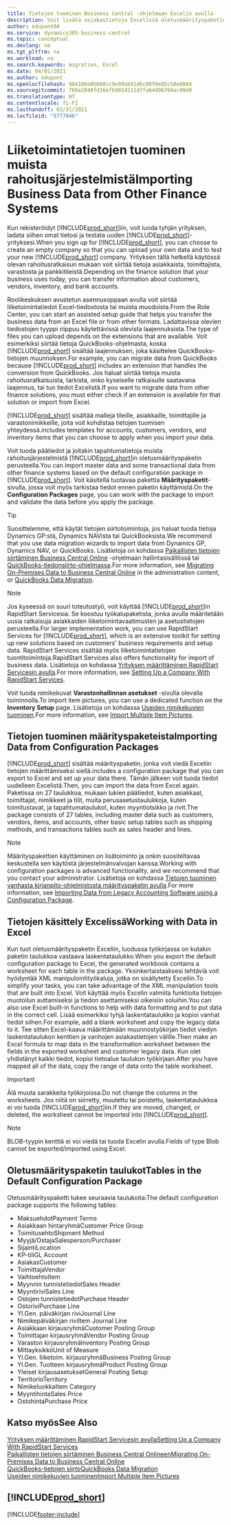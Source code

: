 ```yaml
---
title: Tietojen tuominen Business Central -ohjelmaan Excelin avulla
description: Voit lisätä asiakastietoja Excelissä oletusmäärityspaketin avulla ja tuoda tiedot takaisin Business Central -sovellukseen.
author: edupont04
ms.service: dynamics365-business-central
ms.topic: conceptual
ms.devlang: na
ms.tgt_pltfrm: na
ms.workload: na
ms.search.keywords: migration, Excel
ms.date: 04/01/2021
ms.author: edupont
ms.openlocfilehash: 984186e8bb08cc9e99ab91dbc08f0e85c58e0804
ms.sourcegitcommit: 766e2840fd16efb901d211d7fa64d96766ac99d9
ms.translationtype: HT
ms.contentlocale: fi-FI
ms.lasthandoff: 03/31/2021
ms.locfileid: "5777946"
---
```

# <a name="importing-business-data-from-other-finance-systems"></a><span data-ttu-id="964c9-103">Liiketoimintatietojen tuominen muista rahoitusjärjestelmistä</span><span class="sxs-lookup"><span data-stu-id="964c9-103">Importing Business Data from Other Finance Systems</span></span>

<span data-ttu-id="964c9-104">Kun rekisteröidyt [!INCLUDE[prod_short](includes/prod_short.md)]iin, voit luoda tyhjän yrityksen, ladata siihen omat tietosi ja testata uuden [!INCLUDE[prod_short](includes/prod_short.md)]-yrityksesi.</span><span class="sxs-lookup"><span data-stu-id="964c9-104">When you sign up for [!INCLUDE[prod_short](includes/prod_short.md)], you can choose to create an empty company so that you can upload your own data and to test your new [!INCLUDE[prod_short](includes/prod_short.md)] company.</span></span> <span data-ttu-id="964c9-105">Yrityksen tällä hetkellä käytössä olevan rahoitusratkaisun mukaan voit siirtää tietoja asiakkaista, toimittajista, varastosta ja pankkitileistä.</span><span class="sxs-lookup"><span data-stu-id="964c9-105">Depending on the finance solution that your business uses today, you can transfer information about customers, vendors, inventory, and bank accounts.</span></span>  

<span data-ttu-id="964c9-106">Roolikeskuksen avustetun asennusoppaan avulla voit siirtää liiketoimintatiedot Excel-tiedostosta tai muista muodoista.</span><span class="sxs-lookup"><span data-stu-id="964c9-106">From the Role Center, you can start an assisted setup guide that helps you transfer the business data from an Excel file or from other formats.</span></span> <span data-ttu-id="964c9-107">Ladattavissa olevien tiedostojen tyyppi riippuu käytettävissä olevista laajennuksista.</span><span class="sxs-lookup"><span data-stu-id="964c9-107">The type of files you can upload depends on the extensions that are available.</span></span> <span data-ttu-id="964c9-108">Voit esimerkiksi siirtää tietoja QuickBooks-ohjelmasta, koska [!INCLUDE[prod_short](includes/prod_short.md)] sisältää laajennuksen, joka käsittelee QuickBooks-tietojen muunnoksen.</span><span class="sxs-lookup"><span data-stu-id="964c9-108">For example, you can migrate data from QuickBooks because [!INCLUDE[prod_short](includes/prod_short.md)] includes an extension that handles the conversion from QuickBooks.</span></span> <span data-ttu-id="964c9-109">Jos haluat siirtää tietoja muista rahoitusratkaisuista, tarkista, onko kyseiselle ratkaisulle saatavana laajennus, tai tuo tiedot Excelistä.</span><span class="sxs-lookup"><span data-stu-id="964c9-109">If you want to migrate data from other finance solutions, you must either check if an extension is available for that solution or import from Excel.</span></span>  

[!INCLUDE[prod_short](includes/prod_short.md)] <span data-ttu-id="964c9-110">sisältää malleja tileille, asiakkaille, toimittajille ja varastonimikkeille, joita voit kohdistaa tietojen tuomisen yhteydessä.</span><span class="sxs-lookup"><span data-stu-id="964c9-110">includes templates for accounts, customers, vendors, and inventory items that you can choose to apply when you import your data.</span></span>

<span data-ttu-id="964c9-111">Voit tuoda päätiedot ja joitakin tapahtumatietoja muista rahoitusjärjestelmistä [!INCLUDE[prod_short](includes/prod_short.md)]in oletusmäärityspaketin perusteella.</span><span class="sxs-lookup"><span data-stu-id="964c9-111">You can import master data and some transactional data from other finance systems based on the default configuration package in [!INCLUDE[prod_short](includes/prod_short.md)].</span></span> <span data-ttu-id="964c9-112">Voit käsitellä tuotavaa pakettia **Määrityspaketit**-sivulla, jossa voit myös tarkistaa tiedot ennen paketin käyttämistä.</span><span class="sxs-lookup"><span data-stu-id="964c9-112">On the **Configuration Packages** page, you can work with the package to import and validate the data before you apply the package.</span></span>  

> [!TIP]  
> <span data-ttu-id="964c9-113">Suosittelemme, että käytät tietojen siirtotoimintoja, jos haluat tuoda tietoja Dynamics GP:stä, Dynamics NAVista tai QuickBooksista.</span><span class="sxs-lookup"><span data-stu-id="964c9-113">We recommend that you use data migration wizards to import data from Dynamics GP, Dynamics NAV, or QuickBooks.</span></span> <span data-ttu-id="964c9-114">Lisätietoja on kohdassa [Paikallisten tietojen siirtäminen Business Central Online](/dynamics365/business-central/dev-itpro/administration/migrate-data) -ohjelmaan hallintasisällössä tai [QuickBooks-tiedonsiirto-ohjelmassa](ui-extensions-quickbooks-data-migration.md).</span><span class="sxs-lookup"><span data-stu-id="964c9-114">For more information, see [Migrating On-Premises Data to Business Central Online](/dynamics365/business-central/dev-itpro/administration/migrate-data) in the administration content, or [QuickBooks Data Migration](ui-extensions-quickbooks-data-migration.md).</span></span>

> [!NOTE]  
> <span data-ttu-id="964c9-115">Jos kyseessä on suuri toteutustyö, voit käyttää [!INCLUDE[prod_short](includes/prod_short.md)]in RapidStart Servicesia. Se koostuu työkalupaketista, jonka avulla määritetään uusia ratkaisuja asiakkaiden liiketoimintavaatimusten ja asetustietojen perusteella.</span><span class="sxs-lookup"><span data-stu-id="964c9-115">For larger implementation work, you can use RapidStart Services for [!INCLUDE[prod_short](includes/prod_short.md)], which is an extensive toolkit for setting up new solutions based on customers' business requirements and setup data.</span></span> <span data-ttu-id="964c9-116">RapidStart Services sisältää myös liiketoimintatietojen tuontitoimintoja.</span><span class="sxs-lookup"><span data-stu-id="964c9-116">RapidStart Services also offers functionality for import of business data.</span></span> <span data-ttu-id="964c9-117">Lisätietoja on kohdassa [Yrityksen määrittäminen RapidStart Servicesin avulla](admin-set-up-a-company-with-rapidstart.md).</span><span class="sxs-lookup"><span data-stu-id="964c9-117">For more information, see [Setting Up a Company With RapidStart Services](admin-set-up-a-company-with-rapidstart.md).</span></span>

<span data-ttu-id="964c9-118">Voit tuoda nimikekuvat **Varastonhallinnan asetukset** -sivulla olevalla toiminnolla.</span><span class="sxs-lookup"><span data-stu-id="964c9-118">To import item pictures, you can use a dedicated function on the **Inventory Setup** page.</span></span> <span data-ttu-id="964c9-119">Lisätietoja on kohdassa [Useiden nimikekuvien tuominen](inventory-how-import-item-pictures.md).</span><span class="sxs-lookup"><span data-stu-id="964c9-119">For more information, see [Import Multiple Item Pictures](inventory-how-import-item-pictures.md).</span></span>

## <a name="importing-data-from-configuration-packages"></a><span data-ttu-id="964c9-120">Tietojen tuominen määrityspaketeista</span><span class="sxs-lookup"><span data-stu-id="964c9-120">Importing Data from Configuration Packages</span></span>
[!INCLUDE[prod_short](includes/prod_short.md)] <span data-ttu-id="964c9-121">sisältää määrityspaketin, jonka voit viedä Exceliin tietojen määrittämiseksi siellä.</span><span class="sxs-lookup"><span data-stu-id="964c9-121">includes a configuration package that you can export to Excel and set up your data there.</span></span> <span data-ttu-id="964c9-122">Tämän jälkeen voit tuoda tiedot uudelleen Excelistä.</span><span class="sxs-lookup"><span data-stu-id="964c9-122">Then, you can import the data from Excel again.</span></span> <span data-ttu-id="964c9-123">Paketissa on 27 taulukkoa, mukaan lukien päätiedot, kuten asiakkaat, toimittajat, nimikkeet ja tilit, muita perusasetustaulukkoja, kuten toimitustavat, ja tapahtumataulukot, kuten myyntiotsikko ja rivit.</span><span class="sxs-lookup"><span data-stu-id="964c9-123">The package consists of 27 tables, including master data such as customers, vendors, items, and accounts, other basic setup tables such as shipping methods, and transactions tables such as sales header and lines.</span></span>  

> [!NOTE]  
>   <span data-ttu-id="964c9-124">Määrityspakettien käyttäminen on lisätoiminto ja onkin suositeltavaa keskustella sen käytöstä järjestelmänvalvojan kanssa.</span><span class="sxs-lookup"><span data-stu-id="964c9-124">Working with configuration packages is advanced functionality, and we recommend that you contact your administrator.</span></span> <span data-ttu-id="964c9-125">Lisätietoja on kohdassa [Tietojen tuominen vanhasta kirjanpito-ohjelmistosta määrityspaketin avulla](across-import-data-configuration-packages.md).</span><span class="sxs-lookup"><span data-stu-id="964c9-125">For more information, see [Importing Data from Legacy Accounting Software using a Configuration Package](across-import-data-configuration-packages.md).</span></span>

## <a name="working-with-data-in-excel"></a><span data-ttu-id="964c9-126">Tietojen käsittely Excelissä</span><span class="sxs-lookup"><span data-stu-id="964c9-126">Working with Data in Excel</span></span>
<span data-ttu-id="964c9-127">Kun tuot oletusmäärityspaketin Exceliin, luodussa työkirjassa on kutakin paketin taulukkoa vastaava laskentataulukko.</span><span class="sxs-lookup"><span data-stu-id="964c9-127">When you export the default configuration package to Excel, the generated workbook contains a worksheet for each table in the package.</span></span> <span data-ttu-id="964c9-128">Yksinkertaistaaksesi tehtäviä voit hyödyntää XML manipulointityökaluja, jotka on sisällytetty Exceliin.</span><span class="sxs-lookup"><span data-stu-id="964c9-128">To simplify your tasks, you can take advantage of the XML manipulation tools that are built into Excel.</span></span> <span data-ttu-id="964c9-129">Voit käyttää myös Excelin valmiita funktioita tietojen muotoilun auttamiseksi ja tiedon asettamiseksi oikeisiin soluihin.</span><span class="sxs-lookup"><span data-stu-id="964c9-129">You can also use Excel built-in functions to help with data formatting and to put data in the correct cell.</span></span> <span data-ttu-id="964c9-130">Lisää esimerkiksi tyhjä laskentataulukko ja kopioi vanhat tiedot siihen.</span><span class="sxs-lookup"><span data-stu-id="964c9-130">For example, add a blank worksheet and copy the legacy data to it.</span></span> <span data-ttu-id="964c9-131">Tee sitten Excel-kaava määrittämään muunnostyökirjan tiedot viedyn laskentataulukon kenttien ja vanhojen asiakastietojen välille.</span><span class="sxs-lookup"><span data-stu-id="964c9-131">Then make an Excel formula to map data in the transformation worksheet between the fields in the exported worksheet and customer legacy data.</span></span> <span data-ttu-id="964c9-132">Kun olet yhdistänyt kaikki tiedot, kopioi tietoalue taulukon työkirjaan.</span><span class="sxs-lookup"><span data-stu-id="964c9-132">After you have mapped all of the data, copy the range of data onto the table worksheet.</span></span>  

> [!IMPORTANT]  
>  <span data-ttu-id="964c9-133">Älä muuta sarakkeita työkirjoissa.</span><span class="sxs-lookup"><span data-stu-id="964c9-133">Do not change the columns in the worksheets.</span></span> <span data-ttu-id="964c9-134">Jos niitä on siirretty, muutettu tai poistettu, laskentataulukkoa ei voi tuoda [!INCLUDE[prod_short](includes/prod_short.md)]iin.</span><span class="sxs-lookup"><span data-stu-id="964c9-134">If they are moved, changed, or deleted, the worksheet cannot be imported into [!INCLUDE[prod_short](includes/prod_short.md)].</span></span>

> [!NOTE]
> <span data-ttu-id="964c9-135">BLOB-tyypin kenttiä ei voi viedä tai tuoda Excelin avulla.</span><span class="sxs-lookup"><span data-stu-id="964c9-135">Fields of type Blob cannot be exported/imported using Excel.</span></span>

## <a name="tables-in-the-default-configuration-package"></a><span data-ttu-id="964c9-136">Oletusmäärityspaketin taulukot</span><span class="sxs-lookup"><span data-stu-id="964c9-136">Tables in the Default Configuration Package</span></span>
<span data-ttu-id="964c9-137">Oletusmäärityspaketti tukee seuraavia taulukoita:</span><span class="sxs-lookup"><span data-stu-id="964c9-137">The default configuration package supports the following tables:</span></span>

-   <span data-ttu-id="964c9-138">Maksuehdot</span><span class="sxs-lookup"><span data-stu-id="964c9-138">Payment Terms</span></span>
-   <span data-ttu-id="964c9-139">Asiakkaan hintaryhmä</span><span class="sxs-lookup"><span data-stu-id="964c9-139">Customer Price Group</span></span>
-   <span data-ttu-id="964c9-140">Toimitusehto</span><span class="sxs-lookup"><span data-stu-id="964c9-140">Shipment Method</span></span>
-   <span data-ttu-id="964c9-141">Myyjä/Ostaja</span><span class="sxs-lookup"><span data-stu-id="964c9-141">Salesperson/Purchaser</span></span>
-   <span data-ttu-id="964c9-142">Sijainti</span><span class="sxs-lookup"><span data-stu-id="964c9-142">Location</span></span>
-   <span data-ttu-id="964c9-143">KP-tili</span><span class="sxs-lookup"><span data-stu-id="964c9-143">GL Account</span></span>
-   <span data-ttu-id="964c9-144">Asiakas</span><span class="sxs-lookup"><span data-stu-id="964c9-144">Customer</span></span>
-   <span data-ttu-id="964c9-145">Toimittaja</span><span class="sxs-lookup"><span data-stu-id="964c9-145">Vendor</span></span>
-   <span data-ttu-id="964c9-146">Vaihtoehto</span><span class="sxs-lookup"><span data-stu-id="964c9-146">Item</span></span>
-   <span data-ttu-id="964c9-147">Myynnin tunnistetiedot</span><span class="sxs-lookup"><span data-stu-id="964c9-147">Sales Header</span></span>
-   <span data-ttu-id="964c9-148">Myyntirivi</span><span class="sxs-lookup"><span data-stu-id="964c9-148">Sales Line</span></span>
-   <span data-ttu-id="964c9-149">Ostojen tunnistetiedot</span><span class="sxs-lookup"><span data-stu-id="964c9-149">Purchase Header</span></span>
-   <span data-ttu-id="964c9-150">Ostorivi</span><span class="sxs-lookup"><span data-stu-id="964c9-150">Purchase Line</span></span>
-   <span data-ttu-id="964c9-151">Yl.</span><span class="sxs-lookup"><span data-stu-id="964c9-151">Gen.</span></span> <span data-ttu-id="964c9-152">päiväkirjan rivi</span><span class="sxs-lookup"><span data-stu-id="964c9-152">Journal Line</span></span>
-   <span data-ttu-id="964c9-153">Nimikepäiväkirjan rivi</span><span class="sxs-lookup"><span data-stu-id="964c9-153">Item Journal Line</span></span>
-   <span data-ttu-id="964c9-154">Asiakkaan kirjausryhmä</span><span class="sxs-lookup"><span data-stu-id="964c9-154">Customer Posting Group</span></span>
-   <span data-ttu-id="964c9-155">Toimittajan kirjausryhmä</span><span class="sxs-lookup"><span data-stu-id="964c9-155">Vendor Posting Group</span></span>
-   <span data-ttu-id="964c9-156">Varaston kirjausryhmä</span><span class="sxs-lookup"><span data-stu-id="964c9-156">Inventory Posting Group</span></span>
-   <span data-ttu-id="964c9-157">Mittayksikkö</span><span class="sxs-lookup"><span data-stu-id="964c9-157">Unit of Measure</span></span>
-   <span data-ttu-id="964c9-158">Yl.</span><span class="sxs-lookup"><span data-stu-id="964c9-158">Gen.</span></span> <span data-ttu-id="964c9-159">liiketoim. kirjausryhmä</span><span class="sxs-lookup"><span data-stu-id="964c9-159">Business Posting Group</span></span>
-   <span data-ttu-id="964c9-160">Yl.</span><span class="sxs-lookup"><span data-stu-id="964c9-160">Gen.</span></span> <span data-ttu-id="964c9-161">Tuotteen kirjausryhmä</span><span class="sxs-lookup"><span data-stu-id="964c9-161">Product Posting Group</span></span>
-   <span data-ttu-id="964c9-162">Yleiset kirjausasetukset</span><span class="sxs-lookup"><span data-stu-id="964c9-162">General Posting Setup</span></span>
-   <span data-ttu-id="964c9-163">Territorio</span><span class="sxs-lookup"><span data-stu-id="964c9-163">Territory</span></span>
-   <span data-ttu-id="964c9-164">Nimikeluokka</span><span class="sxs-lookup"><span data-stu-id="964c9-164">Item Category</span></span>
-   <span data-ttu-id="964c9-165">Myyntihinta</span><span class="sxs-lookup"><span data-stu-id="964c9-165">Sales Price</span></span>
-   <span data-ttu-id="964c9-166">Ostohinta</span><span class="sxs-lookup"><span data-stu-id="964c9-166">Purchase Price</span></span>

## <a name="see-also"></a><span data-ttu-id="964c9-167">Katso myös</span><span class="sxs-lookup"><span data-stu-id="964c9-167">See Also</span></span>
[<span data-ttu-id="964c9-168">Yrityksen määrittäminen RapidStart Servicesin avulla</span><span class="sxs-lookup"><span data-stu-id="964c9-168">Setting Up a Company With RapidStart Services</span></span>](admin-set-up-a-company-with-rapidstart.md)  
[<span data-ttu-id="964c9-169">Paikallisten tietojen siirtäminen Business Central Onlineen</span><span class="sxs-lookup"><span data-stu-id="964c9-169">Migrating On-Premises Data to Business Central Online</span></span>](/dynamics365/business-central/dev-itpro/administration/migrate-data)  
[<span data-ttu-id="964c9-170">QuickBooks-tietojen siirto</span><span class="sxs-lookup"><span data-stu-id="964c9-170">QuickBooks Data Migration</span></span>](ui-extensions-quickbooks-data-migration.md)  
[<span data-ttu-id="964c9-171">Useiden nimikekuvien tuominen</span><span class="sxs-lookup"><span data-stu-id="964c9-171">Import Multiple Item Pictures</span></span>](inventory-how-import-item-pictures.md)

## [!INCLUDE[prod_short](includes/free_trial_md.md)]  


[!INCLUDE[footer-include](includes/footer-banner.md)]